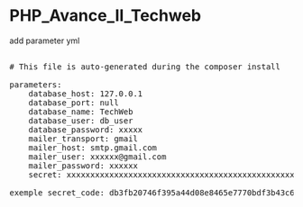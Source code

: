 # PHP_Avance_II_Techweb

add parameter yml 

<pre>

# This file is auto-generated during the composer install

parameters:
    database_host: 127.0.0.1
    database_port: null
    database_name: TechWeb
    database_user: db_user
    database_password: xxxxx
    mailer_transport: gmail
    mailer_host: smtp.gmail.com
    mailer_user: xxxxxx@gmail.com
    mailer_password: xxxxxx
    secret: xxxxxxxxxxxxxxxxxxxxxxxxxxxxxxxxxxxxxxxxxxxxxxxxx
    
exemple secret_code: db3fb20746f395a44d08e8465e7770bdf3b43c6d

</pre>
